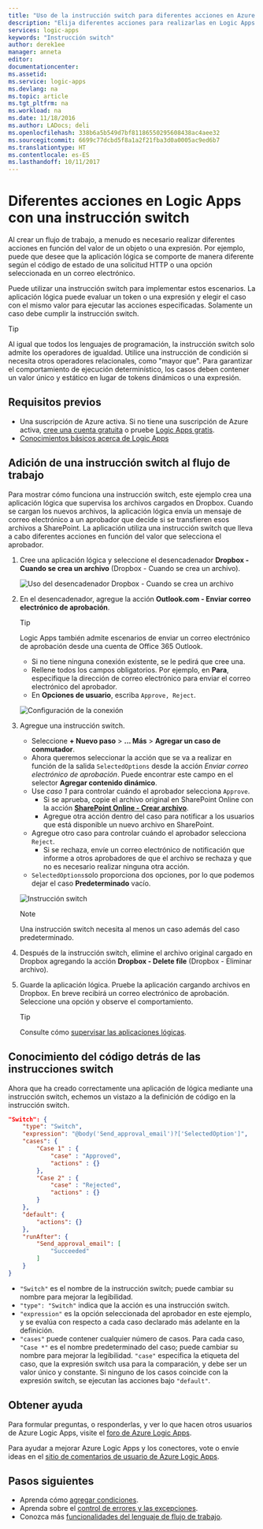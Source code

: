 ```yaml
---
title: "Uso de la instrucción switch para diferentes acciones en Azure Logic Apps | Microsoft Docs"
description: "Elija diferentes acciones para realizarlas en Logic Apps en función de los valores de expresión mediante una instrucción switch."
services: logic-apps
keywords: "Instrucción switch"
author: derek1ee
manager: anneta
editor: 
documentationcenter: 
ms.assetid: 
ms.service: logic-apps
ms.devlang: na
ms.topic: article
ms.tgt_pltfrm: na
ms.workload: na
ms.date: 11/18/2016
ms.author: LADocs; deli
ms.openlocfilehash: 338b6a5b549d7bf81186550295608438ac4aee32
ms.sourcegitcommit: 6699c77dcbd5f8a1a2f21fba3d0a0005ac9ed6b7
ms.translationtype: HT
ms.contentlocale: es-ES
ms.lasthandoff: 10/11/2017
---
```

# <a name="perform-different-actions-in-logic-apps-with-a-switch-statement"></a>Diferentes acciones en Logic Apps con una instrucción switch

Al crear un flujo de trabajo, a menudo es necesario realizar diferentes acciones en función del valor de un objeto o una expresión. Por ejemplo, puede que desee que la aplicación lógica se comporte de manera diferente según el código de estado de una solicitud HTTP o una opción seleccionada en un correo electrónico.

Puede utilizar una instrucción switch para implementar estos escenarios. La aplicación lógica puede evaluar un token o una expresión y elegir el caso con el mismo valor para ejecutar las acciones especificadas. Solamente un caso debe cumplir la instrucción switch.

> [!TIP]
> Al igual que todos los lenguajes de programación, la instrucción switch solo admite los operadores de igualdad. Utilice una instrucción de condición si necesita otros operadores relacionales, como "mayor que".
> Para garantizar el comportamiento de ejecución determinístico, los casos deben contener un valor único y estático en lugar de tokens dinámicos o una expresión.

## <a name="prerequisites"></a>Requisitos previos

- Una suscripción de Azure activa. Si no tiene una suscripción de Azure activa, [cree una cuenta gratuita](https://azure.microsoft.com/free/) o pruebe [Logic Apps gratis](https://tryappservice.azure.com/).
- [Conocimientos básicos acerca de Logic Apps](logic-apps-what-are-logic-apps.md)

## <a name="add-a-switch-statement-to-your-workflow"></a>Adición de una instrucción switch al flujo de trabajo

Para mostrar cómo funciona una instrucción switch, este ejemplo crea una aplicación lógica que supervisa los archivos cargados en Dropbox. Cuando se cargan los nuevos archivos, la aplicación lógica envía un mensaje de correo electrónico a un aprobador que decide si se transfieren esos archivos a SharePoint. La aplicación utiliza una instrucción switch que lleva a cabo diferentes acciones en función del valor que selecciona el aprobador.

1. Cree una aplicación lógica y seleccione el desencadenador **Dropbox - Cuando se crea un archivo** (Dropbox - Cuando se crea un archivo).

   ![Uso del desencadenador Dropbox - Cuando se crea un archivo](./media/logic-apps-switch-case/dropbox-trigger.jpg)

2. En el desencadenador, agregue la acción **Outlook.com - Enviar correo electrónico de aprobación**.

   > [!TIP]
   > Logic Apps también admite escenarios de enviar un correo electrónico de aprobación desde una cuenta de Office 365 Outlook.

   - Si no tiene ninguna conexión existente, se le pedirá que cree una.
   - Rellene todos los campos obligatorios. Por ejemplo, en **Para**, especifique la dirección de correo electrónico para enviar el correo electrónico del aprobador.
   - En **Opciones de usuario**, escriba `Approve, Reject`.

   ![Configuración de la conexión](./media/logic-apps-switch-case/send-approval-email-action.jpg)

3. Agregue una instrucción switch.

   - Seleccione **+ Nuevo paso** > **... Más** > **Agregar un caso de conmutador**. 
   - Ahora queremos seleccionar la acción que se va a realizar en función de la salida `SelectedOptions` desde la acción *Enviar correo electrónico de aprobación*. 
   Puede encontrar este campo en el selector **Agregar contenido dinámico**.
   - Use *caso 1* para controlar cuándo el aprobador selecciona `Approve`.
     - Si se aprueba, copie el archivo original en SharePoint Online con la acción [**SharePoint Online - Crear archivo**](../connectors/connectors-create-api-sharepointonline.md).
     - Agregue otra acción dentro del caso para notificar a los usuarios que está disponible un nuevo archivo en SharePoint.
   - Agregue otro caso para controlar cuándo el aprobador selecciona `Reject`.
     - Si se rechaza, envíe un correo electrónico de notificación que informe a otros aprobadores de que el archivo se rechaza y que no es necesario realizar ninguna otra acción.
   - `SelectedOptions`solo proporciona dos opciones, por lo que podemos dejar el caso **Predeterminado** vacío.

   ![Instrucción switch](./media/logic-apps-switch-case/switch.jpg)

   > [!NOTE]
   > Una instrucción switch necesita al menos un caso además del caso predeterminado.

4. Después de la instrucción switch, elimine el archivo original cargado en Dropbox agregando la acción **Dropbox - Delete file** (Dropbox - Eliminar archivo).

5. Guarde la aplicación lógica. Pruebe la aplicación cargando archivos en Dropbox. En breve recibirá un correo electrónico de aprobación. Seleccione una opción y observe el comportamiento.

   > [!TIP]
   > Consulte cómo [supervisar las aplicaciones lógicas](logic-apps-monitor-your-logic-apps.md).

## <a name="understand-the-code-behind-switch-statements"></a>Conocimiento del código detrás de las instrucciones switch

Ahora que ha creado correctamente una aplicación de lógica mediante una instrucción switch, echemos un vistazo a la definición de código en la instrucción switch.

```json
"Switch": {
    "type": "Switch",
    "expression": "@body('Send_approval_email')?['SelectedOption']",
    "cases": {
        "Case 1" : {
            "case" : "Approved",
            "actions" : {}
        },
        "Case 2" : {
            "case" : "Rejected",
            "actions" : {}
        }
    },
    "default": {
        "actions": {}
    },
    "runAfter": {
        "Send_approval_email": [
            "Succeeded"
        ]
    }
}
```

* `"Switch"` es el nombre de la instrucción switch; puede cambiar su nombre para mejorar la legibilidad. 
* `"type": "Switch"` indica que la acción es una instrucción switch. 
* `"expression"` es la opción seleccionada del aprobador en este ejemplo, y se evalúa con respecto a cada caso declarado más adelante en la definición. 
* `"cases"` puede contener cualquier número de casos. Para cada caso, `"Case *"` es el nombre predeterminado del caso; puede cambiar su nombre para mejorar la legibilidad. 
`"case"` especifica la etiqueta del caso, que la expresión switch usa para la comparación, y debe ser un valor único y constante. Si ninguno de los casos coincide con la expresión switch, se ejecutan las acciones bajo `"default"`.

## <a name="get-help"></a>Obtener ayuda

Para formular preguntas, o responderlas, y ver lo que hacen otros usuarios de Azure Logic Apps, visite el [foro de Azure Logic Apps](https://social.msdn.microsoft.com/Forums/en-US/home?forum=azurelogicapps).

Para ayudar a mejorar Azure Logic Apps y los conectores, vote o envíe ideas en el [sitio de comentarios de usuario de Azure Logic Apps](http://aka.ms/logicapps-wish).

## <a name="next-steps"></a>Pasos siguientes

- Aprenda cómo [agregar condiciones](logic-apps-use-logic-app-features.md).
- Aprenda sobre el [control de errores y las excepciones](logic-apps-exception-handling.md).
- Conozca más [funcionalidades del lenguaje de flujo de trabajo](logic-apps-author-definitions.md).